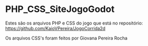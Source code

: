 # PHP_CSS_SiteJogoGodot
Estes são os arquivos PHP e CSS do jogo que está no repositório: https://github.com/KaioVPereira/JogoCorrida2d

Os arquivos CSS's foram feitos por Giovana Pereira Rocha
